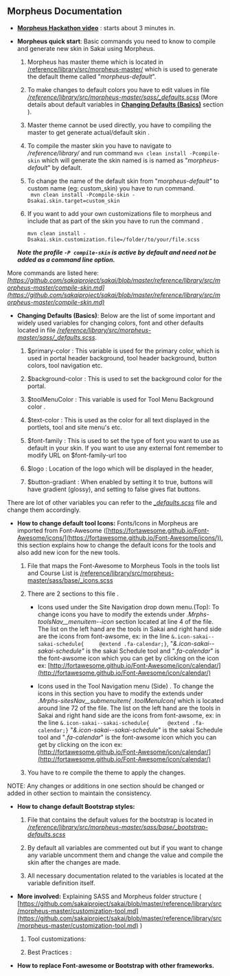 
## Morpheus Documentation

* **[Morpheus Hackathon video](https://www.youtube.com/watch?v=Hx7pQ52mWrc)** : starts about 3 minutes in.
* **Morpheus quick start**: Basic commands you need to know to compile and generate new skin in Sakai using Morpheus. 

	1. Morpheus has master theme which is located in [/reference/library/src/morpheus-master/](./library/src/morpheus-master/)  which is used to generate the default theme called "*morpheus-default*".

	2. To make changes to default colors you have to edit values in file  *[/reference/library/src/morpheus-master/sass/_defaults.scss](./library/src/morpheus-master/sass/_defaults.scss)* (More details about default variables in **[Changing Defaults (Basics)](#defaults)** section ).

	3. Master theme cannot be used directly, you have to compiling the master to get generate actual/default skin .

	4. To compile the master skin you have to navigate to */reference/library/* and run command ```mvn clean install -Pcompile-skin``` which will generate the skin named is is named as "*morpheus-default*" by default.

	5. To change the name of the default skin from "*morpheus-default"* to custom name (eg: custom_skin) you have to run command.    
	``` mvn clean install -Pcompile-skin -Dsakai.skin.target=custom_skin```

	6. If you want to add your own customizations file to morpheus and include that as part of the skin you have to run the command .
	 
 		```mvn clean install -Dsakai.skin.customization.file=/folder/to/your/file.scss```

    ***Note the profile ```-P compile-skin``` is active by default and need not be added as a command line option.***

More commands are listed here:  *[https://github.com/sakaiproject/sakai/blob/master/reference/library/src/morpheus-master/compile-skin.md](https://github.com/sakaiproject/sakai/blob/master/reference/library/src/morpheus-master/compile-skin.md)* 


* <a name="defaults"></a>**Changing Defaults (Basics)**: Below are the list of some important and widely used variables for changing colors, font and other defaults located in file *[/reference/library/src/morpheus-master/sass/_defaults.scss](./library/src/morpheus-master/sass/_defaults.scss)*.

    1. $primary-color : This variable is used for the primary color, which is used in portal header background, tool header background, button colors, tool navigation etc.

    2. $background-color : This is used to set the background color for the portal.

    3. $toolMenuColor : This variable is used for Tool Menu Background color .

    4. $text-color : This is used as the color for all text displayed in the portlets, tool and site menu's etc.

    5. $font-family : This is used to set the type of font you want to use as default in your skin. If you want to use any external font remember to modify URL on $font-family-url too 

    6. $logo : Location of the logo which will be displayed in the header,

    7. $button-gradiant : When enabled by setting it to true, buttons will have gradient (glossy), and setting to false gives flat buttons.

There are lot of other variables you can refer to the *[_defaults.scss](./library/src/morpheus-master/sass/_defaults.scss)* file and change them accordingly. 

* **How to change default tool Icons:**
 	 Fonts/Icons in Morpheus are imported from Font-Awesome ([https://fortawesome.github.io/Font-Awesome/icons/](https://fortawesome.github.io/Font-Awesome/icons/)),  this section explains how to change the default icons for the tools and also add new icon for the new tools.

    1. File that maps the Font-Awesome to Morpheus Tools in the tools list and Course List is [/reference/library/src/morpheus-master/sass/base/_icons.scss](./library/src/morpheus-master/sass/base/_icons.scss)

    2. There are 2 sections to this file .

        * Icons used under the Site Navigation drop down menu.(Top):  To change icons you have to modify the extends under *.Mrphs-toolsNav__menuitem--icon*  section located at line 4 of the file. The list on the left hand are the tools in Sakai and right hand side are the icons from font-awsome, ex: in the line  ```&.icon-sakai--sakai-schedule{		@extend .fa-calendar;}```,  "*&.icon-sakai--sakai-schedule"* is the sakai Schedule tool and "*.fa-calendar*" is the font-awsome icon which you can get by clicking on the icon ex: [http://fortawesome.github.io/Font-Awesome/icon/calendar/](http://fortawesome.github.io/Font-Awesome/icon/calendar/)

        * Icons used in the Tool Navigation menu (Side) . To change the icons in this section you have to modify the extends under  *.Mrphs-sitesNav__submenuitem{ .toolMenuIcon{* which is located around line 72 of the file. The list on the left hand are the tools in Sakai and right hand side are the icons from font-awsome, ex: in the line  ```&.icon-sakai--sakai-schedule{		@extend .fa-calendar;}``` "*&.icon-sakai--sakai-schedule*" is the sakai Schedule tool and "*.fa-calendar*" is the font-awsome icon which you can get by clicking on the icon ex: [http://fortawesome.github.io/Font-Awesome/icon/calendar/](http://fortawesome.github.io/Font-Awesome/icon/calendar/)

    3. You have to re compile the theme to apply the changes. 

NOTE: Any changes or additions in one section should be changed or added in other section to maintain the consistency. 

* **How to change default Bootstrap styles:**

    1. File that contains the default values for the bootstrap is located in *[/reference/library/src/morpheus-master/sass/base/_bootstrap-defaults.scss](./library/src/morpheus-master/sass/base/_bootstrap-defaults.scss)*

    2. By default all variables are commented out but if you want to change any variable uncomment them and change the value and compile the skin after the changes are made.

    3. All necessary documentation related to the variables is located at the variable definition itself. 

* **More involved:** Explaining SASS and Morpheus folder structure ( [https://github.com/sakaiproject/sakai/blob/master/reference/library/src/morpheus-master/customization-tool.md](https://github.com/sakaiproject/sakai/blob/master/reference/library/src/morpheus-master/customization-tool.md) )

    1. Tool customizations: 

    2. Best Practices : 

* **How to replace Font-awesome or Bootstrap with other frameworks.**

